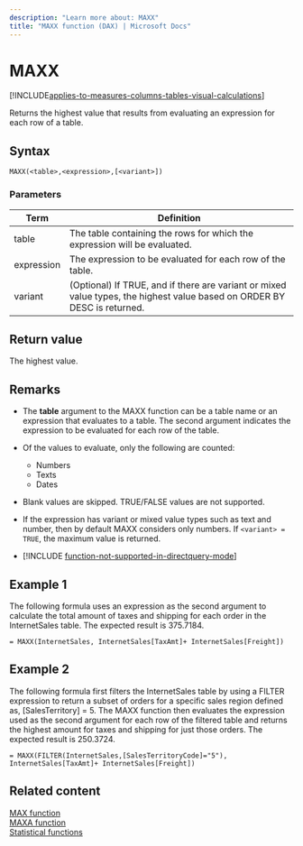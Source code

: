 ```yaml
---
description: "Learn more about: MAXX"
title: "MAXX function (DAX) | Microsoft Docs"
---
```

# MAXX

[!INCLUDE[applies-to-measures-columns-tables-visual-calculations](includes/applies-to-measures-columns-tables-visual-calculations.md)]

Returns the highest value that results from evaluating an expression for each row of a table.
  
## Syntax  
  
```dax
MAXX(<table>,<expression>,[<variant>])    
```
  
### Parameters  
  
|Term|Definition|  
|--------|--------------|  
|table|The table containing the rows for which the expression will be evaluated.|  
|expression|The expression to be evaluated for each row of the table.|  
|variant|(Optional) If TRUE, and if there are variant or mixed value types, the highest value based on ORDER BY DESC is returned.|
  
## Return value

The highest value.
  
## Remarks

- The **table** argument to the MAXX function can be a table name or an expression that evaluates to a table. The second argument indicates the expression to be evaluated for each row of the table.  
  
- Of the values to evaluate, only the following are counted:  
  - Numbers
  - Texts
  - Dates
  
- Blank values are skipped. TRUE/FALSE values are not supported.

- If the expression has variant or mixed value types such as text and number, then by default MAXX considers only numbers. If `<variant> = TRUE`, the maximum value is returned.

- [!INCLUDE [function-not-supported-in-directquery-mode](includes/function-not-supported-in-directquery-mode.md)]

## Example 1

The following formula uses an expression as the second argument to calculate the total amount of taxes and shipping for each order in the InternetSales table. The expected result is 375.7184.  
  
```dax
= MAXX(InternetSales, InternetSales[TaxAmt]+ InternetSales[Freight])  
```
  
## Example 2

The following formula first filters the InternetSales table by using a FILTER expression to return a subset of orders for a specific sales region defined as, [SalesTerritory] = 5. The MAXX function then evaluates the expression used as the second argument for each row of the filtered table and returns the highest amount for taxes and shipping for just those orders. The expected result is 250.3724.  
  
```dax
= MAXX(FILTER(InternetSales,[SalesTerritoryCode]="5"), InternetSales[TaxAmt]+ InternetSales[Freight])  
```
  
## Related content

[MAX function](max-function-dax.md)  
[MAXA function](maxa-function-dax.md)  
[Statistical functions](statistical-functions-dax.md)  
